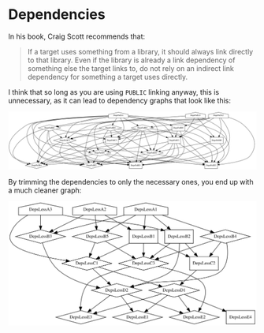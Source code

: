 # Dependencies
In his book, Craig Scott recommends that:
> If a target uses something from a library, it should always link directly to that library. Even if the library is already a link dependency of something else the target links to, do not rely on an indirect link dependency for something a target uses directly.


I think that so long as you are using `PUBLIC` linking anyway, this is unnecessary, as it can lead to dependency graphs that look like this:
<div id="full">
	<img src="cmake/DepsFull.svg" />
</div>


By trimming the dependencies to only the necessary ones, you end up with a much cleaner graph:
<div id="full">
	<img src="cmake/DepsLess.svg" />
</div>
